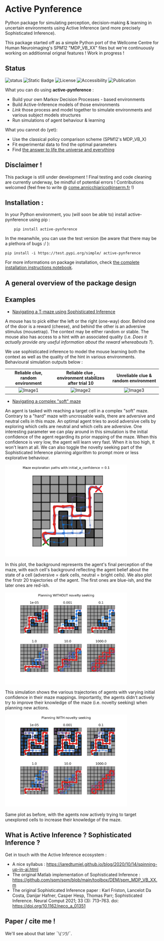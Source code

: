 # Active Pynference
Python package for simulating perception, decision-making & learning in uncertain environments using Active Inference (and more precisely Sophisticated Inference).

This package started off as a simple Python port of the Wellcome Centre for Human Neuroimaging's SPM12 "MDP_VB_XX" files but we're continuously working on additionnal orignal features ! Work in progress !


## Status

![status](https://img.shields.io/badge/status-active-green)
![Static Badge](https://img.shields.io/badge/python->=3.10-blue?logo=python)
![License](https://img.shields.io/badge/license-MIT-yellow)
![Accessibility](https://img.shields.io/badge/Accessible_on-TestPypi-orange?link=https%3A%2F%2Ftest.pypi.org%2Fproject%2Factive-pynference%2F)
![Publication](https://img.shields.io/badge/Published-No-red)


What you can do using <b>active-pynference</b> :
- Build your own Markov Decision Processes - based environments
- Build Active-Inference models of those environments
- <i>Link</i> those process and model together to simulate environments and various subject models structures
- Run simulations of agent behaviour & learning

What you cannot do (yet):
- Use the classical policy comparison scheme (SPM12's MDP_VB_X)
- Fit experimental data to find the optimal parameters
- Find [the answer to life the universe and everything](https://en.wikipedia.org/wiki/42_(number))


## Disclaimer !

This package is still under development ! Final testing and code cleaning are currently underway, be mindful of potential errors ! Contributions welcomed (feel free to write @ <come.annicchiarico@inserm.fr> !)

## Installation : 

In your Python environment, you (will soon be able to) install active-pynference using pip :
```
    pip install active-pynference
```

In the meanwhile, you can use the test version (be aware that there may be a plethora of bugs :/ ): 

```
pip install -i https://test.pypi.org/simple/ active-pynference
```

For more informations on package installation, check [the complete installation instructions notebook](demos/installation_instructions.ipynb).

## A general overview of the package design

## Examples 

- [Navigating a T-maze using Sophisticated Inference](demos/Tmaze_demo.ipynb)

A mouse has to pick either the left or the right (one-way) door. Behind one of the door is a reward (cheese), and behind the other is an adversive stimulus (mousetrap). The context may be either random or stable. The mouse also has access to a hint with an associated quality (i.e. *Does it actually provide any useful information about the reward whereabouts ?*). 

We use sophisticated inference to model the mouse learning both the context as well as the quality of the hint in various environments. Behavioural simulation outputs below : 


Reliable clue, random environment       | Reliable clue , environment stabilizes after trial 10 | Unreliable clue & random environment
:--------------------------------------:|:------------------------------------:|:------------------------------------:
![Image1](./resources/tmaze/renders/render_good_clue_2.gif) |![Image2](./resources/tmaze/renders/render_good_clue_cheese_stabilizes_at_10.gif)|![Image3](./resources/tmaze/renders/render_bad_clue_random_env.gif)



- [Navigating a complex "soft" maze](demos/mazeX_demo.ipynb)

An agent is tasked with reaching a target cell in a complex "soft" maze. Contrary to a "hard" maze with uncrossable walls, there are adversive and neutral cells in this maze. An optimal agent tries to avoid adversive cells by exploring which cells are neutral and which cells are adversive. One interesting parameter we can play around in this simulation is the initial confidence of the agent regarding its prior mapping of the maze. When this confidence is very low, the agent will learn very fast. When it is too high, it won't learn at all. We can also toggle the novelty seeking part of the Sophisticated Inference planning algorithm to prompt more or less explorative behaviour.


<img src="demos/local_resources/mazex/renders/maze_explor_0.1.png" width="400">
<!-- ![Image1](demos/local_resources/mazex/renders/maze_explor_0.1.png) -->

In this plot, the background represents the agent's final perception of the maze, with each cell's background reflecting the agent belief about the state of a cell (adversive = dark cells, neutral = bright cells).
We also plot the firstr 20 trajectories of the agent. The first ones are blue-ish, and the later ones are red-ish.

<img src="demos/local_resources/mazex/renders/without_novelty_seeking.png" width="400">
<!-- ![Image2](demos/local_resources/mazex/renders/without_novelty_seeking.png) -->

This simulation shows the various trajectories of agents with varying initial confidence in their maze mappings. Importantly, the agents didn't actively try to improve their knowledge of the maze (i.e. novelty seeking) when planning new actions.

<img src="demos/local_resources/mazex/renders/with_novelty_seeking.png" width="400">
<!-- ![Image3](demos/local_resources/mazex/renders/with_novelty_seeking.png) -->

Same plot as before, with the agents now actively trying to target unexplored cells to increase their knowledge of the maze.

## What is Active Inference ? Sophisticated Inference ?

Get in touch with the Active Inference ecosystem : 
- A nice syllabus : https://jaredtumiel.github.io/blog/2020/10/14/spinning-up-in-ai.html
- The original Matlab implementation of Sophisticated Inference : https://github.com/spm/spm/blob/main/toolbox/DEM/spm_MDP_VB_XX.m
- The original Sophisticated Inference paper : Karl Friston, Lancelot Da Costa, Danijar Hafner, Casper Hesp, Thomas Parr; Sophisticated Inference. Neural Comput 2021; 33 (3): 713–763. doi: https://doi.org/10.1162/neco_a_01351

## Paper / cite me !

We'll see about that later 	¯\\_(ツ)_/¯.